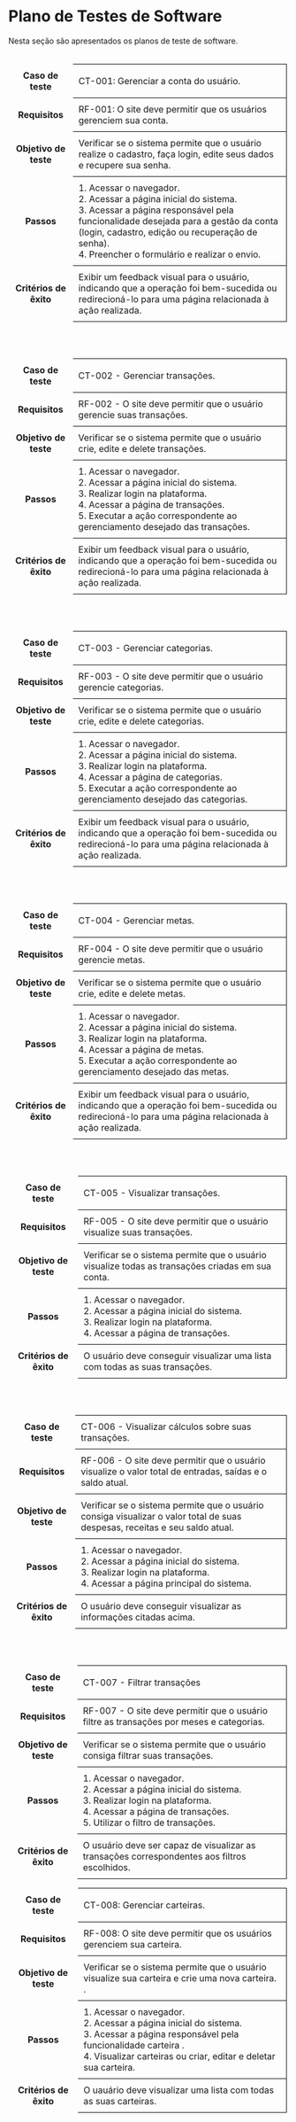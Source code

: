 # Plano de Testes de Software

Nesta seção são apresentados os planos de teste de software.
<br>
<br>

<table style="border-collapse: collapse;">
  <tr>
    <th style="border: 1px solid white; padding: 10px;">Caso de teste</th>
    <td style="border: 1px solid black; padding: 10px;">CT-001: Gerenciar a conta do usuário.</td>
  </tr>
  <tr>
   <th style="border: 1px solid white; padding: 10px;">Requisitos</th>
   <td style="border: 1px solid black; padding: 10px;">RF-001: O site deve permitir que os usuários gerenciem sua conta.</td>
  </tr>
  <tr>
   <th style="border: 1px solid white; padding: 10px;">Objetivo de teste</th>
   <td style="border: 1px solid black; padding: 10px;">Verificar se o sistema permite que o usuário realize o cadastro, faça login, edite seus dados e recupere sua senha.</td>
  </tr>
  <tr>
   <th style="border: 1px solid white; padding: 10px;">Passos</th>
   <td style="border: 1px solid black; padding: 10px;">
    1. Acessar o navegador.<br>
    2. Acessar a página inicial do sistema.<br>
    3. Acessar a página responsável pela funcionalidade desejada para a gestão da conta (login, cadastro, edição ou recuperação de senha).<br>
    4. Preencher o formulário e realizar o envio.
   </td>
  </tr>
  <tr>
   <th style="border: 1px solid white; padding: 10px;">Critérios de êxito</th>
   <td style="border: 1px solid black; padding: 10px;">Exibir um feedback visual para o usuário, indicando que a operação foi bem-sucedida ou redirecioná-lo para uma página relacionada à ação realizada.</td>
  </tr>
</table>

<br>
<br>

<table style="border-collapse: collapse;">
  <tr>
    <th style="border: 1px solid white; padding: 10px;">Caso de teste</th>
    <td style="border: 1px solid black; padding: 10px;">CT-002 - Gerenciar transações.</td>
  </tr>
  <tr>
   <th style="border: 1px solid white; padding: 10px;">Requisitos</th>
   <td style="border: 1px solid black; padding: 10px;">RF-002 - O site deve permitir que o usuário gerencie suas transações.</td>
  </tr>
  <tr>
   <th style="border: 1px solid white; padding: 10px;">Objetivo de teste</th>
   <td style="border: 1px solid black; padding: 10px;">Verificar se o sistema permite que o usuário crie, edite e delete transações.</td>
  </tr>
  <tr>
   <th style="border: 1px solid white; padding: 10px;">Passos</th>
   <td style="border: 1px solid black; padding: 10px;">
    1. Acessar o navegador.<br>
    2. Acessar a página inicial do sistema.<br>
    3. Realizar login na plataforma.<br>
    4. Acessar a página de transações.<br>
    5. Executar a ação correspondente ao gerenciamento desejado das transações.
   </td>
  </tr>
  <tr>
   <th style="border: 1px solid white; padding: 10px;">Critérios de êxito</th>
   <td style="border: 1px solid black; padding: 10px;">Exibir um feedback visual para o usuário, indicando que a operação foi bem-sucedida ou redirecioná-lo para uma página relacionada à ação realizada.</td>
  </tr>
</table>

<br>
<br>

<table style="border-collapse: collapse;">
  <tr>
    <th style="border: 1px solid white; padding: 10px;">Caso de teste</th>
    <td style="border: 1px solid black; padding: 10px;">CT-003 - Gerenciar categorias.</td>
  </tr>
  <tr>
   <th style="border: 1px solid white; padding: 10px;">Requisitos</th>
   <td style="border: 1px solid black; padding: 10px;">RF-003 - O site deve permitir que o usuário gerencie categorias.</td>
  </tr>
  <tr>
   <th style="border: 1px solid white; padding: 10px;">Objetivo de teste</th>
   <td style="border: 1px solid black; padding: 10px;">Verificar se o sistema permite que o usuário crie, edite e delete categorias.</td>
  </tr>
  <tr>
   <th style="border: 1px solid white; padding: 10px;">Passos</th>
   <td style="border: 1px solid black; padding: 10px;">
    1. Acessar o navegador.<br>
    2. Acessar a página inicial do sistema.<br>
    3. Realizar login na plataforma.<br>
    4. Acessar a página de categorias.<br>
    5. Executar a ação correspondente ao gerenciamento desejado das categorias.
   </td>
  </tr>
  <tr>
   <th style="border: 1px solid white; padding: 10px;">Critérios de êxito</th>
   <td style="border: 1px solid black; padding: 10px;">Exibir um feedback visual para o usuário, indicando que a operação foi bem-sucedida ou redirecioná-lo para uma página relacionada à ação realizada.</td>
  </tr>
</table>

<br>
<br>

<table style="border-collapse: collapse;">
  <tr>
    <th style="border: 1px solid white; padding: 10px;">Caso de teste</th>
    <td style="border: 1px solid black; padding: 10px;">CT-004 - Gerenciar metas.</td>
  </tr>
  <tr>
   <th style="border: 1px solid white; padding: 10px;">Requisitos</th>
   <td style="border: 1px solid black; padding: 10px;">RF-004 - O site deve permitir que o usuário gerencie metas.</td>
  </tr>
  <tr>
   <th style="border: 1px solid white; padding: 10px;">Objetivo de teste</th>
   <td style="border: 1px solid black; padding: 10px;">Verificar se o sistema permite que o usuário crie, edite e delete metas.</td>
  </tr>
  <tr>
   <th style="border: 1px solid white; padding: 10px;">Passos</th>
   <td style="border: 1px solid black; padding: 10px;">
    1. Acessar o navegador.<br>
    2. Acessar a página inicial do sistema.<br>
    3. Realizar login na plataforma.<br>
    4. Acessar a página de metas.<br>
    5. Executar a ação correspondente ao gerenciamento desejado das metas.
   </td>
  </tr>
  <tr>
   <th style="border: 1px solid white; padding: 10px;">Critérios de êxito</th>
   <td style="border: 1px solid black; padding: 10px;">Exibir um feedback visual para o usuário, indicando que a operação foi bem-sucedida ou redirecioná-lo para uma página relacionada à ação realizada.</td>
  </tr>
</table>

<br>
<br>

<table style="border-collapse: collapse;">
  <tr>
    <th style="border: 1px solid white; padding: 10px;">Caso de teste</th>
    <td style="border: 1px solid black; padding: 10px;">CT-005 - Visualizar transações.</td>
  </tr>
  <tr>
   <th style="border: 1px solid white; padding: 10px;">Requisitos</th>
   <td style="border: 1px solid black; padding: 10px;">RF-005 - O site deve permitir que o usuário visualize suas transações.</td>
  </tr>
  <tr>
   <th style="border: 1px solid white; padding: 10px;">Objetivo de teste</th>
   <td style="border: 1px solid black; padding: 10px;">Verificar se o sistema permite que o usuário visualize todas as transações criadas em sua conta.</td>
  </tr>
  <tr>
   <th style="border: 1px solid white; padding: 10px;">Passos</th>
   <td style="border: 1px solid black; padding: 10px;">
    1. Acessar o navegador.<br>
    2. Acessar a página inicial do sistema.<br>
    3. Realizar login na plataforma.<br>
    4. Acessar a página de transações.
   </td>
  </tr>
  <tr>
   <th style="border: 1px solid white; padding: 10px;">Critérios de êxito</th>
   <td style="border: 1px solid black; padding: 10px;">O usuário deve conseguir visualizar uma lista com todas as suas transações.</td>
  </tr>
</table>

<br>
<br>

<table style="border-collapse: collapse;">
  <tr>
    <th style="border: 1px solid white; padding: 10px;">Caso de teste</th>
    <td style="border: 1px solid black; padding: 10px;">CT-006 - Visualizar cálculos sobre suas transações.</td>
  </tr>
  <tr>
   <th style="border: 1px solid white; padding: 10px;">Requisitos</th>
   <td style="border: 1px solid black; padding: 10px;">RF-006 - O site deve permitir que o usuário visualize o valor total de entradas, saídas e o saldo atual.</td>
  </tr>
  <tr>
   <th style="border: 1px solid white; padding: 10px;">Objetivo de teste</th>
   <td style="border: 1px solid black; padding: 10px;">Verificar se o sistema permite que o usuário consiga visualizar o valor total de suas despesas, receitas e seu saldo atual.</td>
  </tr>
  <tr>
   <th style="border: 1px solid white; padding: 10px;">Passos</th>
   <td style="border: 1px solid black; padding: 10px;">
    1. Acessar o navegador.<br>
    2. Acessar a página inicial do sistema.<br>
    3. Realizar login na plataforma.<br>
    4. Acessar a página principal do sistema.
   </td>
  </tr>
  <tr>
   <th style="border: 1px solid white; padding: 10px;">Critérios de êxito</th>
   <td style="border: 1px solid black; padding: 10px;">O usuário deve conseguir visualizar as informações citadas acima.</td>
  </tr>
</table>

<br>
<br>

<table style="border-collapse: collapse;">
  <tr>
    <th style="border: 1px solid white; padding: 10px;">Caso de teste</th>
    <td style="border: 1px solid black; padding: 10px;">CT-007 - Filtrar transações</td>
  </tr>
  <tr>
   <th style="border: 1px solid white; padding: 10px;">Requisitos</th>
   <td style="border: 1px solid black; padding: 10px;">RF-007 - O site deve permitir que o usuário filtre as transações por meses e categorias.</td>
  </tr>
  <tr>
   <th style="border: 1px solid white; padding: 10px;">Objetivo de teste</th>
   <td style="border: 1px solid black; padding: 10px;">Verificar se o sistema permite que o usuário consiga filtrar suas transações.</td>
  </tr>
  <tr>
   <th style="border: 1px solid white; padding: 10px;">Passos</th>
   <td style="border: 1px solid black; padding: 10px;">
    1. Acessar o navegador.<br>
    2. Acessar a página inicial do sistema.<br>
    3. Realizar login na plataforma.<br>
    4. Acessar a página de transações.<br>
    5. Utilizar o filtro de transações.
   </td>
  </tr>
  <tr>
   <th style="border: 1px solid white; padding: 10px;">Critérios de êxito</th>
   <td style="border: 1px solid black; padding: 10px;">O usuário deve ser capaz de visualizar as transações correspondentes aos filtros escolhidos.</td>
  </tr>
</table>

<table style="border-collapse: collapse;">
  <tr>
    <th style="border: 1px solid white; padding: 10px;">Caso de teste</th>
    <td style="border: 1px solid black; padding: 10px;">CT-008: Gerenciar carteiras.</td>
  </tr>
  <tr>
   <th style="border: 1px solid white; padding: 10px;">Requisitos</th>
   <td style="border: 1px solid black; padding: 10px;">RF-008: O site deve permitir que os usuários gerenciem sua carteira.</td>
  </tr>
  <tr>
   <th style="border: 1px solid white; padding: 10px;">Objetivo de teste</th>
   <td style="border: 1px solid black; padding: 10px;">Verificar se o sistema permite que o usuário visualize sua carteira e crie uma nova carteira. .</td>
  </tr>
  <tr>
   <th style="border: 1px solid white; padding: 10px;">Passos</th>
   <td style="border: 1px solid black; padding: 10px;">
    1. Acessar o navegador.<br>
    2. Acessar a página inicial do sistema.<br>
    3. Acessar a página responsável pela funcionalidade carteira .<br>
    4. Visualizar carteiras ou criar, editar e deletar sua carteira.
   </td>
  </tr>
  <tr>
   <th style="border: 1px solid white; padding: 10px;">Critérios de êxito</th>
   <td style="border: 1px solid black; padding: 10px;">O uauário deve visualizar uma lista com todas as suas carteiras.</td>
  </tr>
</table>
